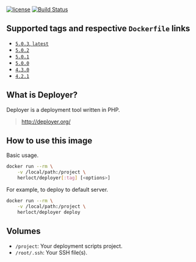 [![license](https://img.shields.io/github/license/herloct/docker-deployer.svg)]()
[![Build Status](https://travis-ci.org/herloct/docker-deployer.svg?branch=master)](https://travis-ci.org/herloct/docker-deployer)

## Supported tags and respective `Dockerfile` links

* [`5.0.3`, `latest`](https://github.com/herloct/docker-deployer/blob/5.0.3/Dockerfile)
* [`5.0.2`](https://github.com/herloct/docker-deployer/blob/5.0.2/Dockerfile)
* [`5.0.1`](https://github.com/herloct/docker-deployer/blob/5.0.1/Dockerfile)
* [`5.0.0`](https://github.com/herloct/docker-deployer/blob/5.0.0/Dockerfile)
* [`4.3.0`](https://github.com/herloct/docker-deployer/blob/4.3.0/Dockerfile)
* [`4.2.1`](https://github.com/herloct/docker-deployer/blob/4.2.1/Dockerfile)

## What is Deployer?

Deployer is a deployment tool written in PHP.

> http://deployer.org/

## How to use this image

Basic usage.

```sh
docker run --rm \
    -v /local/path:/project \
    herloct/deployer[:tag] [<options>]
```

For example, to deploy to default server.

```sh
docker run --rm \
    -v /local/path:/project \
    herloct/deployer deploy
```

## Volumes

* `/project`: Your deployment scripts project.
* `/root/.ssh`: Your SSH file(s).
